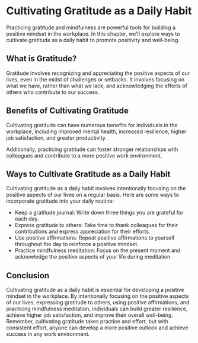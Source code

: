 Cultivating Gratitude as a Daily Habit
=======================================================================================

Practicing gratitude and mindfulness are powerful tools for building a positive mindset in the workplace. In this chapter, we'll explore ways to cultivate gratitude as a daily habit to promote positivity and well-being.

What is Gratitude?
------------------

Gratitude involves recognizing and appreciating the positive aspects of our lives, even in the midst of challenges or setbacks. It involves focusing on what we have, rather than what we lack, and acknowledging the efforts of others who contribute to our success.

Benefits of Cultivating Gratitude
---------------------------------

Cultivating gratitude can have numerous benefits for individuals in the workplace, including improved mental health, increased resilience, higher job satisfaction, and greater productivity.

Additionally, practicing gratitude can foster stronger relationships with colleagues and contribute to a more positive work environment.

Ways to Cultivate Gratitude as a Daily Habit
--------------------------------------------

Cultivating gratitude as a daily habit involves intentionally focusing on the positive aspects of our lives on a regular basis. Here are some ways to incorporate gratitude into your daily routine:

* Keep a gratitude journal: Write down three things you are grateful for each day.
* Express gratitude to others: Take time to thank colleagues for their contributions and express appreciation for their efforts.
* Use positive affirmations: Repeat positive affirmations to yourself throughout the day to reinforce a positive mindset.
* Practice mindfulness meditation: Focus on the present moment and acknowledge the positive aspects of your life during meditation.

Conclusion
----------

Cultivating gratitude as a daily habit is essential for developing a positive mindset in the workplace. By intentionally focusing on the positive aspects of our lives, expressing gratitude to others, using positive affirmations, and practicing mindfulness meditation, individuals can build greater resilience, achieve higher job satisfaction, and improve their overall well-being. Remember, cultivating gratitude takes practice and effort, but with consistent effort, anyone can develop a more positive outlook and achieve success in any work environment.
